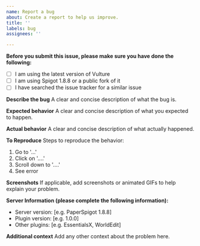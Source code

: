 ```yaml
---
name: Report a bug
about: Create a report to help us improve.
title: ''
labels: bug
assignees: ''

---
```


**Before you submit this issue, please make sure you have done the following:**
- [ ] I am using the latest version of Vulture
- [ ] I am using Spigot 1.8.8 or a public fork of it
- [ ] I have searched the issue tracker for a similar issue

**Describe the bug**
A clear and concise description of what the bug is.

**Expected behavior**
A clear and concise description of what you expected to happen.

**Actual behavior**
A clear and concise description of what actually happened.

**To Reproduce**
Steps to reproduce the behavior:
1. Go to '...'
2. Click on '....'
3. Scroll down to '....'
4. See error

**Screenshots**
If applicable, add screenshots or animated GIFs to help explain your problem.

**Server Information (please complete the following information):**
 - Server version: [e.g. PaperSpigot 1.8.8]
 - Plugin version: [e.g. 1.0.0]
 - Other plugins: [e.g. EssentialsX, WorldEdit]

**Additional context**
Add any other context about the problem here.
